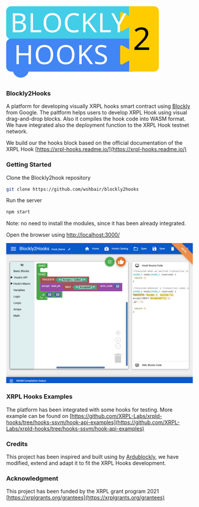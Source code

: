 ![logo](logo.svg)
### Blockly2Hooks
A platform for developing visually XRPL hooks smart contract using [Blockly][2] from Google. 
The paltform helps users to develop XRPL Hook using visual drag-and-drop blocks. Also it compiles the hook code into WASM format.
We have integrated also the deployment function to the XRPL Hook testnet network.

We build our the hooks block based on the official documentation of the XRPL Hook [https://xrpl-hooks.readme.io/](https://xrpl-hooks.readme.io/)

### Getting Started 

Clone the Blockly2hook repository 

```bash
git clone https://github.com/wshbair/blockly2hooks
```

Run the server
```bash
npm start
```
Note: no need to install the modules, since it has been already integrated. 

Open the browser using [http://localhost:3000/](http://localhost:3000/)

![Blockly2Hook]( blockly2hook_shot.png)

### XRPL Hooks Examples
The platform has been integrated with some hooks for testing. More example can be found on [https://github.com/XRPL-Labs/xrpld-hooks/tree/hooks-ssvm/hook-api-examples](https://github.com/XRPL-Labs/xrpld-hooks/tree/hooks-ssvm/hook-api-examples)

### Credits
This project has been inspired and built using by [Ardublockly][1], we have modified, extend and adapt it to fit the XRPL Hooks development. 

### Acknowledgment 
This project has been funded by the XRPL grant program 2021 
[https://xrplgrants.org/grantees](https://xrplgrants.org/grantees)


[1]: https://github.com/carlosperate/ardublockly
[2]: https://developers.google.com/blockly 
 
